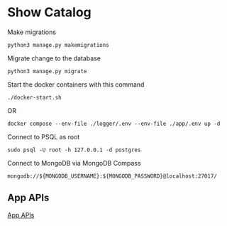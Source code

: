 # Show Catalog

Make migrations 
```
python3 manage.py makemigrations
```

Migrate change to the database
```
python3 manage.py migrate
```

Start the docker containers with this command
```
./docker-start.sh
```
OR
```
docker compose --env-file ./logger/.env --env-file ./app/.env up -d
```

Connect to PSQL as root
```
sudo psql -U root -h 127.0.0.1 -d postgres
```

Connect to MongoDB via MongoDB Compass
```
mongodb://${MONGODB_USERNAME}:${MONGODB_PASSWORD}@localhost:27017/
```

## App APIs
[App APIs](./docs/app_api.md)

